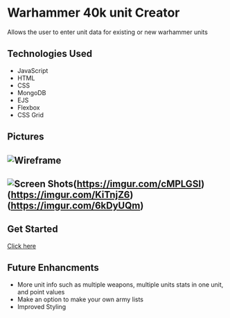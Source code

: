# Warhammer 40k unit Creator
Allows the user to enter unit data for existing or new warhammer units

## Technologies Used 
* JavaScript
* HTML
* CSS
* MongoDB
* EJS
* Flexbox
* CSS Grid

## Pictures
![Wireframe](https://imgur.com/ETtryKN)
---
![Screen Shots](https://imgur.com/nL9PkH0)(https://imgur.com/cMPLGSl)(https://imgur.com/KiTnjZ6)(https://imgur.com/6kDyUQm)
---
## Get Started
[Click here]()

## Future Enhancments
* More unit info such as multiple weapons, multiple units stats in one unit, and point values 
* Make an option to make your own army lists 
* Improved Styling 